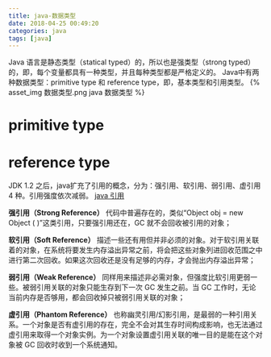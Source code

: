```yaml
---
title: java-数据类型
date: 2018-04-25 00:49:20
categories: java
tags: [java]
---
```

Java 语言是静态类型（statical typed）的，所以也是强类型（strong typed）的，即，每个变量都具有一种类型，并且每种类型都是严格定义的。
Java中有两种数据类型：primitive type 和 reference type，即，基本类型和引用类型。
{% asset_img 数据类型.png java 数据类型 %}

# primitive type

# reference type
JDK 1.2 之后，java扩充了引用的概念，分为：强引用、软引用、弱引用、虚引用 4 种。引用强度依次减弱。
[java 引用](http://droidyue.com/blog/2014/10/12/understanding-weakreference-in-java)

**强引用（Strong Reference）**
代码中普遍存在的，类似“Object obj = new Object ( )”这类引用，只要强引用还在，GC 就不会回收被引用的对象；

**软引用（Soft Reference）**
描述一些还有用但并非必须的对象。对于软引用关联着的对象，在系统将要发生内存溢出异常之前，将会把这些对象列进回收范围之中进行第二次回收。如果这次回收还是没有足够的内存，才会抛出内存溢出异常；

**弱引用（Weak Reference）**
同样用来描述非必需对象，但强度比软引用更弱一些。被弱引用关联的对象只能生存到下一次 GC 发生之前。当 GC 工作时，无论当前内存是否够用，都会回收掉只被弱引用关联的对象；

**虚引用（Phantom Reference）**
也称幽灵引用/幻影引用，是最弱的一种引用关系。一个对象是否有虚引用的存在，完全不会对其生存时间构成影响，也无法通过虚引用来取得一个对象实例。为一个对象设置虚引用关联的唯一目的是能在这个对象被 GC 回收时收到一个系统通知。
